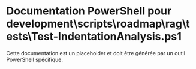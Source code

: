 # Documentation PowerShell pour development\scripts\roadmap\rag\tests\Test-IndentationAnalysis.ps1

Cette documentation est un placeholder et doit être générée par un outil PowerShell spécifique.
